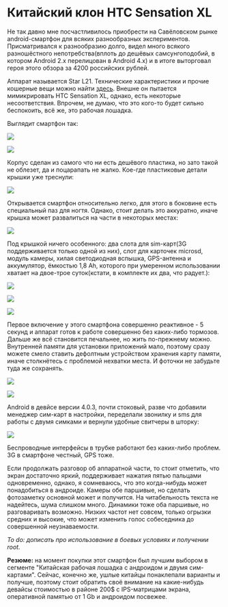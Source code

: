 Китайский клон HTC Sensation XL
===============================

Не так давно мне посчастливилось приобрести на Савёловском рынке android-смартфон для всяких разнообразных экспериментов. Присматривался к разнообразию долго, видел много всякого разношёстного непотребства(вплоть до дешёвых самсунгоподобий, в котором Android 2.x перелицован в Android 4.x) и в итоге выторговал героя этого обзора за 4200 российских рублей.

Аппарат называется Star L21. Технические характеристики и прочие кошерные вещи можно найти [здесь](http://forum.china-iphone.ru/star-l21-4-3inch-800-x-480-android-4-0-3-t20301.html). Внешне он пытается мимикрировать HTC Sensation XL, однако, есть некоторые несоответствия. Впрочем, не думаю, что это кого-то будет сильно беспокоить, всё же, это рабочая лошадка.

Выглядит смартфон так:

[ ![](http://dump.bitcheese.net/images/ytikucu/thumb/IMG_0591.jpeg) ](http://dump.bitcheese.net/images/ytikucu/thumb/IMG_0591.jpeg)

[ ![](http://dump.bitcheese.net/images/ijaholi/thumb/IMG_0593.jpeg) ](http://dump.bitcheese.net/images/ijaholi/thumb/IMG_0593.jpeg)

Корпус сделан из самого что ни есть дешёвого пластика, но зато такой не облезет, да и поцарапать не жалко. Кое-где пластиковые детали крышки уже треснули:

[ ![](http://dump.bitcheese.net/images/ujafyle/thumb/IMG_0607.jpeg) ](http://dump.bitcheese.net/images/ujafyle/thumb/IMG_0607.jpeg)

Открывается смартфон относительно легко, для этого в боковине есть специальный паз для ногтя. Однако, стоит делать это аккуратно, иначе крышка может развалиться на части в некоторых местах:

[ ![](http://dump.bitcheese.net/images/okoxugy/thumb/IMG_0597.jpeg) ](http://dump.bitcheese.net/images/okoxugy/thumb/IMG_0597.jpeg)

Под крышкой ничего особенного: два слота для sim-карт(3G поддерживается только одной из них), слот для карточек microsd, модуль камеры, хилая светодиодная вспышка, GPS-антенна и аккумулятор, ёмкостью 1,8 Ah, которого при умеренном использовании хватает на двое-трое суток(кстати, в комплекте их два, что радует.):

[ ![](http://dump.bitcheese.net/images/izaxoce/thumb/IMG_0598.jpeg) ](http://dump.bitcheese.net/images/izaxoce/thumb/IMG_0598.jpeg)

[ ![](http://dump.bitcheese.net/images/uwehiny/thumb/IMG_0599.jpeg) ](http://dump.bitcheese.net/images/uwehiny/thumb/IMG_0599.jpeg)

[ ![](http://dump.bitcheese.net/images/enicuzo/thumb/IMG_0601.jpeg) ](http://dump.bitcheese.net/images/enicuzo/thumb/IMG_0601.jpeg)

Первое включение у этого смартфона совершенно реактивное - 5 секунд и аппарат готов к работе совершенно без каких-либо тормозов. Дальше же всё становится печальнее, но жить по-прежнему можно. Внутренней памяти для установки приложений мало, поэтому сразу можете смело ставить дефолтным устройством хранения карту памяти, иначе столкнётесь с проблемой нехватки места. И фоточки не забудьте туда же сохранять.

[ ![](http://dump.bitcheese.net/images/aduwudo/thumb/IMG_0608.jpeg) ](http://dump.bitcheese.net/images/aduwudo/thumb/IMG_0608.jpeg)

[ ![](http://dump.bitcheese.net/images/ycugyte/thumb/IMG_0614.jpeg) ](http://dump.bitcheese.net/images/ycugyte/thumb/IMG_0614.jpeg)

Android в девйсе версии 4.0.3, почти стоковый, разве что добавили менеджер сим-карт в настройки, переделали звонилку и sms для работы с двумя симками и вернули удобные свитчеры в шторку:

[ ![](http://dump.bitcheese.net/images/ecuboco/thumb/IMG_0620.jpeg) ](http://dump.bitcheese.net/images/ecuboco/thumb/IMG_0620.jpeg)

Беспроводные интерфейсы в трубке работают без каких-либо проблем. 3G в смартфоне честный, GPS тоже.

Если продолжать разговор об аппаратной части, то стоит отметить, что экран достаточно яркий, поддерживает нажатия пятью пальцами одновременно, однако, я сомневаюсь, что это когда-нибудь может понадобиться в андроиде. Камеры обе паршивые, но сделать фотозаметку основной может и получится. На читабельность текста не надейтесь, шума слишком много. Динамики тоже оба паршивые, но разговаривать возможно. Низких частот нет совсем, только огрызки средних и высокие, что может изменить голос собеседника до совершенной неузнаваемости.


*To do: дописать про использование в боевых условиях и получении root.*


**Резюме:** на момент покупки этот смартфон был лучшим выбором в сегменте "Китайская рабочая лошадка с андроидом и двумя сим-картами". Сейчас, конечно же, ушлые китайцы понаклепали варианты и получше, поэтому стоит обратить своё внимание на какие-нибудь девайсы стоимостью в районе 200$ с IPS-матрицами экрана, оперативной памятью от 1 Gb и андроидом посвежее.

